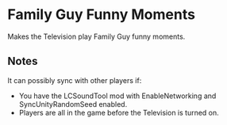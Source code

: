 # Family Guy Funny Moments

Makes the Television play Family Guy funny moments.

## Notes

It can possibly sync with other players if:
- You have the LCSoundTool mod with EnableNetworking and SyncUnityRandomSeed enabled.
- Players are all in the game before the Television is turned on.